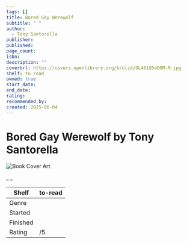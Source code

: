 ```yaml
---
tags: []
title: Bored Gay Werewolf
subtitle: " "
author:
  - Tony Santorella
publisher:
published:
page_count:
isbn:
description: ""
coverUrl: https://covers.openlibrary.org/b/olid/OL48185400M-M.jpg
shelf: to-read
owned: true
start_date:
end_date:
rating:
recommended_by:
created: 2025-06-04
---
```


# Bored Gay Werewolf by Tony Santorella

![Book Cover Art](https://covers.openlibrary.org/b/olid/OL48185400M-M.jpg)

_ _

| Shelf | to-read |
| --- | --- |
| Genre |  |
| Started |  |
| Finished |  |
| Rating | /5 |

